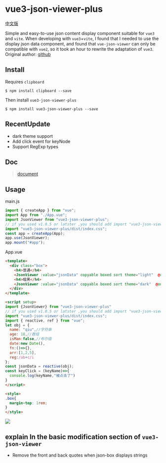 # vue3-json-viewer-plus

[中文版](readme_cn.md)

Simple and easy-to-use json content display component suitable for `vue3` and `vite`.
When developing with `vue3`+`vite`, I found that I needed to use the display json data component, and found that `vue-json-viewer` can only be compatible with `vue2`, so it took an hour to rewrite the adaptation of `vue3`.
Original author: [github](https://github.com/chenfengjw163/vue-json-viewer)

## Install

Requires `clipboard`

```
$ npm install clipboard --save
```

Then install `vue3-json-viewer-plus`

```
$ npm install vue3-json-viewer-plus --save
```

## RecentUpdate
- dark theme support
- Add click event for keyNode
- Support RegExp types

## Doc
> [document](https://vjv-doc-qiuquanwu.vercel.app/)
## Usage

main.js

```js
import { createApp } from "vue";
import App from "./App.vue";
import JsonViewer from "vue3-json-viewer-plus";
// if you used v1.0.5 or latster ,you should add import "vue3-json-viewer-plus/dist/index.css"
import "vue3-json-viewer-plus/dist/index.css";
const app = createApp(App);
app.use(JsonViewer);
app.mount("#app");
```

App.vue

``` html
<template>
  <div class="box">
    <h4>普通</h4>
    <JsonViewer :value="jsonData" copyable boxed sort theme="light"  @onKeyClick="keyClick"/>
    <h4>暗黑</h4>
    <JsonViewer :value="jsonData" copyable boxed sort theme="dark"  @onKeyClick="keyClick"/>
  </div>
</template>

<script setup>
import {JsonViewer} from "vue3-json-viewer-plus"
// if you used v1.0.5 or latster ,you should add import "vue3-json-viewer-plus/dist/index.css"
import "vue3-json-viewer-plus/dist/index.css";
import { reactive, ref } from "vue";
let obj = {
  name: "qiu",//字符串
  age: 18,//数组
  isMan:false,//布尔值
  date:new Date(),
  fn:()=>{},
  arr:[1,2,5],
  reg:/ab+c/i
};
const jsonData = reactive(obj);
const keyClick = (keyName)=>{
  console.log(keyName,"被点击了")
}
</script>

<style>
.box{
  margin-top: 1rem;
}
</style>


```

![](./img/demo.png)

## explain In the basic modification section of `vue3-json-viewer`

- Remove the front and back quotes when json-box displays strings

